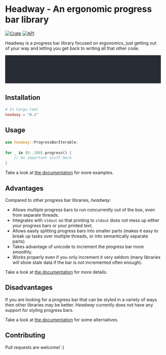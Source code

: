 # Headway - An ergonomic progress bar library

[![Crate](https://img.shields.io/crates/v/headway.svg)](https://crates.io/crates/headway)
[![API](https://img.shields.io/docsrs/headway/latest)](https://docs.rs/headway)

Headway is a progress bar library focused on ergonomics, just getting out of your way and letting you get back to writing all that other code.

![example](https://raw.githubusercontent.com/HalfVoxel/headway/main/images/multiple.svg)

## Installation

```toml
# In Cargo.toml
headway = "0.1"
```

## Usage

```rust
use headway::ProgressBarIterable;

for _ in (0..100).progress() {
    // Do important stuff here
}
```

Take a look at [the documentation](https://docs.rs/headway) for more examples.

## Advantages

Compared to other progress bar libraries, *headway*:

* Allows multiple progress bars to run concurrently out of the box, even from separate threads.
* Integrates with `stdout` so that printing to `stdout` does not mess up either your progress bars or your printed text.
* Allows easily splitting progress bars into smaller parts (makes it easy to break up tasks over multiple threads, or into semantically separate parts).
* Takes advantage of unicode to increment the progress bar more smoothly.
* Works properly even if you only increment it very seldom (many libraries will show stale data if the bar is not incremented often enough).

Take a look at [the documentation](https://docs.rs/headway) for more details.

## Disadvantages

If you are looking for a progress bar that can be styled in a variety of ways then other libraries may be better. *Headway* currently does not have any support for styling progress bars.

Take a look at [the documentation](https://docs.rs/headway) for some alternatives.

## Contributing

Pull requests are welcome! :)
